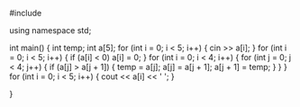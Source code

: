 #include <iostream>

using namespace std;



int main() {
	int temp;
	int a[5];
	for (int i = 0; i < 5; i++) {
		cin >> a[i];
	}
	for (int i = 0; i < 5; i++) {
		if (a[i] < 0)
			a[i] = 0;
	}
	for (int i = 0; i < 4; i++) {
		for (int j = 0; j < 4; j++) {
			if (a[j] > a[j + 1]) {
				temp = a[j];
				a[j] = a[j + 1];
				a[j + 1] = temp;
			}
		}
	}
	for (int i = 0; i < 5; i++) {
		cout << a[i] << ' ';
	}

}
